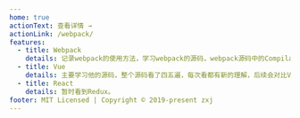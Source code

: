 ```yaml
---
home: true
actionText: 查看详情 →
actionLink: /webpack/
features:
  - title: Webpack
    details: 记录webpack的使用方法，学习webpack的源码，webpack源码中的Compilation这部分没有细看，以后在写。
  - title: Vue
    details: 主要学习他的源码，整个源码看了四五遍，每次看都有新的理解，后续会对比Vue3看。笔记主要通过自己看源码还有《深入浅出Vue.js》、Vue.js 技术揭秘和learnVue结合着学习。
  - title: React
    details: 暂时看到Redux。
footer: MIT Licensed | Copyright © 2019-present zxj
---
```


